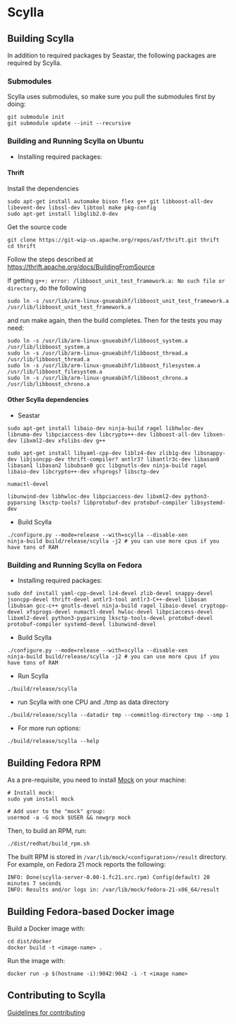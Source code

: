 # Scylla

## Building Scylla

In addition to required packages by Seastar, the following packages are required by Scylla.

### Submodules
Scylla uses submodules, so make sure you pull the submodules first by doing:
```
git submodule init
git submodule update --init --recursive
```
### Building and Running Scylla on Ubuntu
* Installing required packages:

#### Thrift

Install the dependencies
```
sudo apt-get install automake bison flex g++ git libboost-all-dev libevent-dev libssl-dev libtool make pkg-config
sudo apt-get install libglib2.0-dev
```

Get the source code
```
git clone https://git-wip-us.apache.org/repos/asf/thrift.git thrift
cd thrift
```

Follow the steps described at https://thrift.apache.org/docs/BuildingFromSource

If getting ```g++: error: /libboost_unit_test_framework.a: No such file or directory```, do the following
```
sudo ln -s /usr/lib/arm-linux-gnueabihf/libboost_unit_test_framework.a /usr/lib/libboost_unit_test_framework.a
```
and run make again, then the build completes. Then for the tests you may need:
```
sudo ln -s /usr/lib/arm-linux-gnueabihf/libboost_system.a /usr/lib/libboost_system.a
sudo ln -s /usr/lib/arm-linux-gnueabihf/libboost_thread.a /usr/lib/libboost_thread.a
sudo ln -s /usr/lib/arm-linux-gnueabihf/libboost_filesystem.a /usr/lib/libboost_filesystem.a
sudo ln -s /usr/lib/arm-linux-gnueabihf/libboost_chrono.a /usr/lib/libboost_chrono.a
```

#### Other Scylla dependencies

* Seastar
```
sudo apt-get install libaio-dev ninja-build ragel libhwloc-dev libnuma-dev libpciaccess-dev libcrypto++-dev libboost-all-dev libxen-dev libxml2-dev xfslibs-dev g++
```

```
sudo apt-get install libyaml-cpp-dev liblz4-dev zlib1g-dev libsnappy-dev libjsoncpp-dev thrift-compiler? antlr3? libantlr3c-dev libasan0 libasan1 libasan2 libubsan0 gcc libgnutls-dev ninja-build ragel libaio-dev libcrypto++-dev xfsprogs? libsctp-dev

numactl-devel

libunwind-dev libhwloc-dev libpciaccess-dev libxml2-dev python3-pyparsing lksctp-tools? libprotobuf-dev protobuf-compiler libsystemd-dev
```

* Build Scylla
```
./configure.py --mode=release --with=scylla --disable-xen
ninja-build build/release/scylla -j2 # you can use more cpus if you have tons of RAM
```

### Building and Running Scylla on Fedora
* Installing required packages:

```
sudo dnf install yaml-cpp-devel lz4-devel zlib-devel snappy-devel jsoncpp-devel thrift-devel antlr3-tool antlr3-C++-devel libasan libubsan gcc-c++ gnutls-devel ninja-build ragel libaio-devel cryptopp-devel xfsprogs-devel numactl-devel hwloc-devel libpciaccess-devel libxml2-devel python3-pyparsing lksctp-tools-devel protobuf-devel protobuf-compiler systemd-devel libunwind-devel
```

* Build Scylla
```
./configure.py --mode=release --with=scylla --disable-xen
ninja-build build/release/scylla -j2 # you can use more cpus if you have tons of RAM

```

* Run Scylla
```
./build/release/scylla

```

* run Scylla with one CPU and ./tmp as data directory

```
./build/release/scylla --datadir tmp --commitlog-directory tmp --smp 1
```

* For more run options:
```
./build/release/scylla --help
```

## Building Fedora RPM

As a pre-requisite, you need to install [Mock](https://fedoraproject.org/wiki/Mock) on your machine:

```
# Install mock:
sudo yum install mock

# Add user to the "mock" group:
usermod -a -G mock $USER && newgrp mock
```

Then, to build an RPM, run:

```
./dist/redhat/build_rpm.sh
```

The built RPM is stored in ``/var/lib/mock/<configuration>/result`` directory.
For example, on Fedora 21 mock reports the following:

```
INFO: Done(scylla-server-0.00-1.fc21.src.rpm) Config(default) 20 minutes 7 seconds
INFO: Results and/or logs in: /var/lib/mock/fedora-21-x86_64/result
```

## Building Fedora-based Docker image

Build a Docker image with:

```
cd dist/docker
docker build -t <image-name> .
```

Run the image with:

```
docker run -p $(hostname -i):9042:9042 -i -t <image name>
```

## Contributing to Scylla

[Guidelines for contributing](CONTRIBUTING.md)

